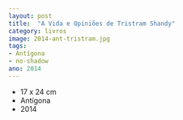 ```yaml
---
layout: post
title:  "A Vida e Opiniões de Tristram Shandy"
category: livros
image: 2014-ant-tristram.jpg
tags:
- Antígona
- no-shadow
ano: 2014
---
```


- 17 x 24 cm
- Antígona
- 2014

